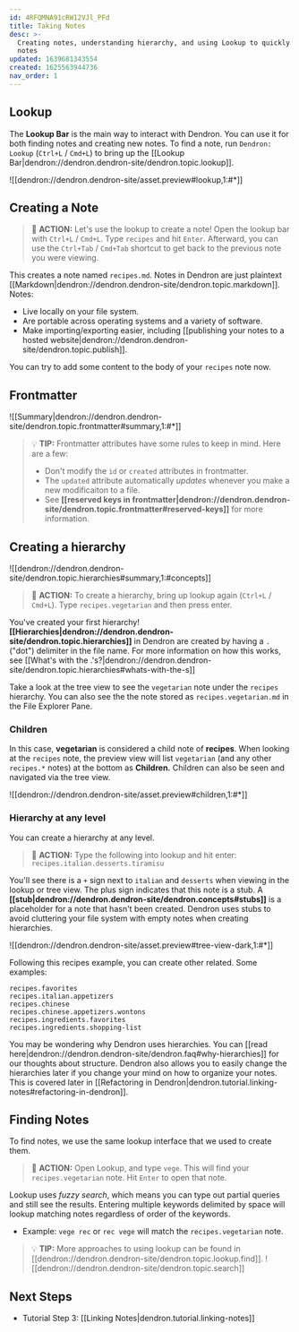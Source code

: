 ```yaml
---
id: 4RFQMNA91cRW12VJl_PFd
title: Taking Notes
desc: >-
  Creating notes, understanding hierarchy, and using Lookup to quickly find your
  notes
updated: 1639681343554
created: 1625563944736
nav_order: 1
---
```


## Lookup

The **Lookup Bar** is the main way to interact with Dendron. You can use it for both finding notes and creating new notes. To find a note, run `Dendron: Lookup` (`Ctrl+L` / `Cmd+L`) to bring up the [[Lookup Bar|dendron://dendron.dendron-site/dendron.topic.lookup]].

![[dendron://dendron.dendron-site/asset.preview#lookup,1:#*]]

## Creating a Note

> 🌱 **ACTION:** Let's use the lookup to create a note! Open the lookup bar with `Ctrl+L` / `Cmd+L`. Type `recipes` and hit `Enter`. Afterward, you can use the `Ctrl+Tab` / `Cmd+Tab` shortcut to get back to the previous note you were viewing.

This creates a note named `recipes.md`. Notes in Dendron are just plaintext [[Markdown|dendron://dendron.dendron-site/dendron.topic.markdown]]. Notes:

- Live locally on your file system.
- Are portable across operating systems and a variety of software.
- Make importing/exporting easier, including [[publishing your notes to a hosted website|dendron://dendron.dendron-site/dendron.topic.publish]].

You can try to add some content to the body of your `recipes` note now.

## Frontmatter

![[Summary|dendron://dendron.dendron-site/dendron.topic.frontmatter#summary,1:#*]]

> 💡 **TIP:** Frontmatter attributes have some rules to keep in mind. Here are a few:
> - Don't modify the `id` or `created` attributes in frontmatter.
> - The `updated` attribute automatically _updates_ whenever you make a new modificaiton to a file.
> - See **[[reserved keys in frontmatter|dendron://dendron.dendron-site/dendron.topic.frontmatter#reserved-keys]]** for more information.

## Creating a hierarchy

![[dendron://dendron.dendron-site/dendron.topic.hierarchies#summary,1:#concepts]]

> 🌱 **ACTION:** To create a hierarchy, bring up lookup again (`Ctrl+L` / `Cmd+L`). Type `recipes.vegetarian` and then press enter.

You've created your first hierarchy! **[[Hierarchies|dendron://dendron.dendron-site/dendron.topic.hierarchies]]** in Dendron are created by having a `.` ("dot") delimiter in the file name. For more information on how this works, see [[What's with the .'s?|dendron://dendron.dendron-site/dendron.topic.hierarchies#whats-with-the-s]]

Take a look at the tree view to see the `vegetarian` note under the `recipes` hierarchy. You can also see the the note stored as `recipes.vegetarian.md` in the File Explorer Pane.

### Children

In this case, **vegetarian** is considered a child note of **recipes**. When looking at the `recipes` note, the preview view will list `vegetarian` (and any other `recipes.*` notes) at the bottom as **Children.** Children can also be seen and navigated via the tree view.

![[dendron://dendron.dendron-site/asset.preview#children,1:#*]]

### Hierarchy at any level

You can create a hierarchy at any level.

> 🌱 **ACTION:** Type the following into lookup and hit enter: `recipes.italian.desserts.tiramisu`

You'll see there is a `+` sign next to `italian` and `desserts` when viewing in the lookup or tree view. The plus sign indicates that this note is a stub. A **[[stub|dendron://dendron.dendron-site/dendron.concepts#stubs]]** is a placeholder for a note that hasn't been created. Dendron uses stubs to avoid cluttering your file system with empty notes when creating hierarchies.

![[dendron://dendron.dendron-site/asset.preview#tree-view-dark,1:#*]]

Following this recipes example, you can create other related. Some examples:

```
recipes.favorites
recipes.italian.appetizers
recipes.chinese
recipes.chinese.appetizers.wontons
recipes.ingredients.favorites
recipes.ingredients.shopping-list
```

You may be wondering why Dendron uses hierarchies. You can [[read here|dendron://dendron.dendron-site/dendron.faq#why-hierarchies]] for our thoughts about structure. Dendron also allows you to easily change the hierarchies later if you change your mind on how to organize your notes. This is covered later in [[Refactoring in Dendron|dendron.tutorial.linking-notes#refactoring-in-dendron]].

## Finding Notes

To find notes, we use the same lookup interface that we used to create them.

> 🌱 **ACTION:** Open Lookup, and type `vege`. This will find your `recipes.vegetarian` note. Hit `Enter` to open that note.

Lookup uses _fuzzy search_, which means you can type out partial queries and still see the results. Entering multiple keywords delimited by space will lookup matching notes regardless of order of the keywords.

- Example: `vege rec` or `rec vege` will match the `recipes.vegetarian` note.

> 💡 **TIP:** More approaches to using lookup can be found in [[dendron://dendron.dendron-site/dendron.topic.lookup.find]].
> ![[dendron://dendron.dendron-site/dendron.topic.search]]

## Next Steps

- Tutorial Step 3: [[Linking Notes|dendron.tutorial.linking-notes]]

